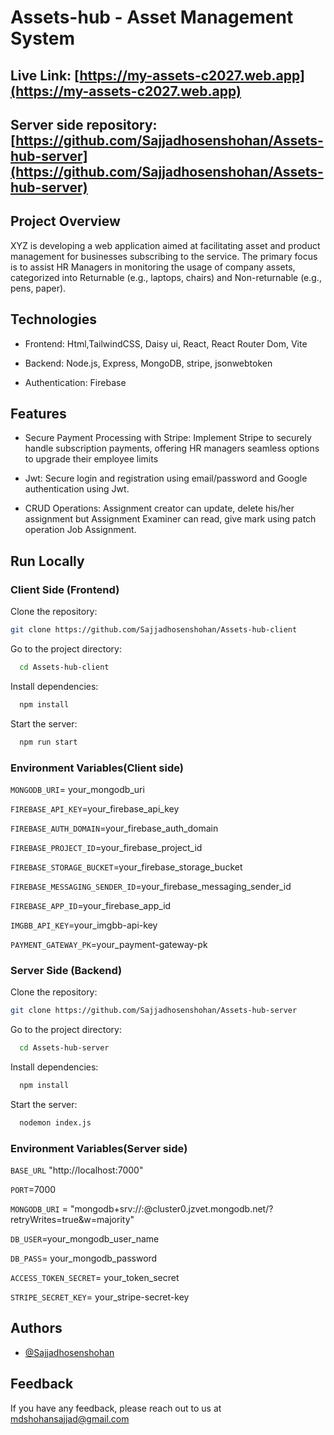 # Assets-hub - Asset Management System

## Live Link: [https://my-assets-c2027.web.app](https://my-assets-c2027.web.app)

## Server side repository: [https://github.com/Sajjadhosenshohan/Assets-hub-server](https://github.com/Sajjadhosenshohan/Assets-hub-server)





## Project Overview

XYZ is developing a web application aimed at facilitating asset and product management for businesses subscribing to the service. The primary focus is to assist HR Managers in monitoring the usage of company assets, categorized into Returnable (e.g., laptops, chairs) and Non-returnable (e.g., pens, paper).


## Technologies

- Frontend: Html,TailwindCSS, Daisy ui, React, React Router Dom, Vite

- Backend: Node.js, Express, MongoDB, stripe, jsonwebtoken

- Authentication: Firebase

## Features

- Secure Payment Processing with Stripe: Implement Stripe to securely handle subscription payments, offering HR managers seamless options to upgrade their employee limits

- Jwt: Secure login and registration using email/password and Google authentication using Jwt.

- CRUD Operations: Assignment creator can update, delete his/her assignment but Assignment Examiner can  read, give mark using patch operation Job Assignment.



## Run Locally

### Client Side (Frontend)

Clone the repository:

```bash
git clone https://github.com/Sajjadhosenshohan/Assets-hub-client

```

Go to the project directory:

```bash
  cd Assets-hub-client
```

Install dependencies:

```bash
  npm install
```

Start the server:

```bash
  npm run start
```
### Environment Variables(Client side)

`MONGODB_URI`= your_mongodb_uri

`FIREBASE_API_KEY`=your_firebase_api_key

`FIREBASE_AUTH_DOMAIN`=your_firebase_auth_domain

`FIREBASE_PROJECT_ID`=your_firebase_project_id

`FIREBASE_STORAGE_BUCKET`=your_firebase_storage_bucket

`FIREBASE_MESSAGING_SENDER_ID`=your_firebase_messaging_sender_id

`FIREBASE_APP_ID`=your_firebase_app_id

`IMGBB_API_KEY`=your_imgbb-api-key

`PAYMENT_GATEWAY_PK`=your_payment-gateway-pk




### Server Side (Backend)

Clone the repository:

```bash
git clone https://github.com/Sajjadhosenshohan/Assets-hub-server

```

Go to the project directory:

```bash
  cd Assets-hub-server
```

Install dependencies:

```bash
  npm install
```

Start the server:

```bash
  nodemon index.js
```
### Environment Variables(Server side)

`BASE_URL` "http://localhost:7000"

`PORT`=7000

`MONGODB_URI` = "mongodb+srv://:@cluster0.jzvet.mongodb.net/?retryWrites=true&w=majority"

`DB_USER`=your_mongodb_user_name

`DB_PASS`= your_mongodb_password

`ACCESS_TOKEN_SECRET`= your_token_secret

`STRIPE_SECRET_KEY`= your_stripe-secret-key


## Authors

- [@Sajjadhosenshohan](https://github.com/Sajjadhosenshohan)


## Feedback

If you have any feedback, please reach out to us at mdshohansajjad@gmail.com

